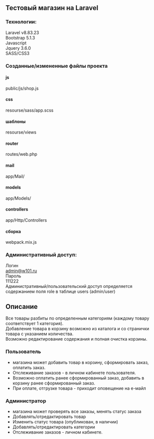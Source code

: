 ## Тестовый магазин на Laravel
### Технологии:
Laravel v8.83.23 <br>
Bootstrap 5.1.3 <br>
Javascript <br>
Jquery 3.6.0 <br>
SASS/CSS3 <br>

### Созданные/измененные файлы проекта
#### js
public/js/shop.js 
#### css
resourse/sass/app.scss
#### шаблоны
resourse/views
#### router
routes/web.php
#### mail
app/Mail/
#### models
app/Models/
#### controllers
app/Http/Controllers
#### сборка
webpack.mix.js

### Административный доступ:
Логин<br>
admin@w101.ru<br>
Пароль<br>
111222<br>
Административный/пользовательский доступ определяется содержанием поля role в таблице users (admin/user)<br>

## Описание
Все товары разбиты по определенным категориям (каждому товару соответствует 1 категория).<br>
Добавление товара в корзину возможно из каталога и со странички товара с указанием количества.<br>
Возможно редактирование содержания и полная очистка корзины.
### Пользователь
- магазина может добавить товар в корзину, сформировать заказ, оплатить заказ.<br>
- Отслеживание заказов - в личном кабинете пользователя.<br>
- Возможно оплатить ранее сформированный заказ, добавить в корзину ранее сформированный заказ.<br> 
- При оплате, отгрузке товара - приходит оповещение на е-майл<br>

### Администратор
- магазина может проверять все заказы, менять статус заказа<br>
- Добавлять/отредактировать товар<br>
- Изменить статус товара (опубликован, в наличии)<br>
- Добавлять/отредактировать категории<br>
- Отслеживание заказов - личном кабинете.<br>
<br>

